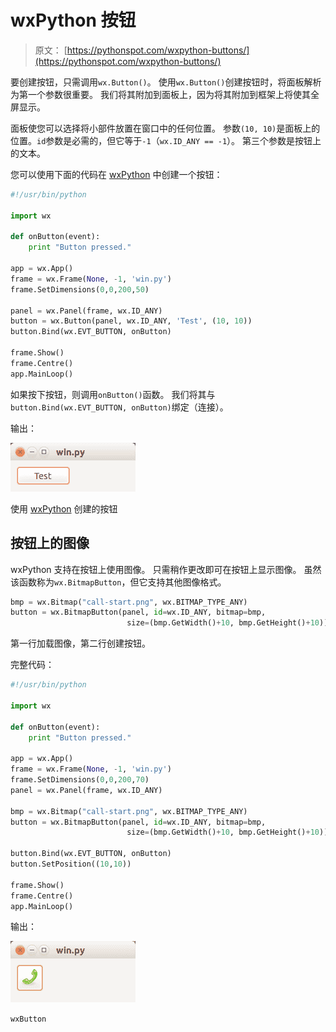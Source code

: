 # wxPython 按钮

> 原文： [https://pythonspot.com/wxpython-buttons/](https://pythonspot.com/wxpython-buttons/)

要创建按钮，只需调用`wx.Button()`。 使用`wx.Button()`创建按钮时，将面板解析为第一个参数很重要。 我们将其附加到面板上，因为将其附加到框架上将使其全屏显示。

面板使您可以选择将小部件放置在窗口中的任何位置。 参数`(10, 10)`是面板上的位置。`id`参数是必需的，但它等于`-1`（`wx.ID_ANY == -1`）。 第三个参数是按钮上的文本。

您可以使用下面的代码在 [wxPython](https://pythonspot.com/wx/) 中创建一个按钮：

```py
#!/usr/bin/python

import wx

def onButton(event):
    print "Button pressed."

app = wx.App()
frame = wx.Frame(None, -1, 'win.py')
frame.SetDimensions(0,0,200,50)

panel = wx.Panel(frame, wx.ID_ANY)
button = wx.Button(panel, wx.ID_ANY, 'Test', (10, 10))
button.Bind(wx.EVT_BUTTON, onButton)

frame.Show()
frame.Centre()
app.MainLoop()

```

如果按下按钮，则调用`onButton()`函数。 我们将其与`button.Bind(wx.EVT_BUTTON, onButton)`绑定（连接）。

输出：

![wx button](img/63f4d90dfe1598c08abff7ee025b9a0b.jpg)

使用 [wxPython](https://pythonspot.com/wx/) 创建的按钮

## 按钮上的图像

wxPython 支持在按钮上使用图像。 只需稍作更改即可在按钮上显示图像。 虽然该函数称为`wx.BitmapButton`，但它支持其他图像格式。

```py
bmp = wx.Bitmap("call-start.png", wx.BITMAP_TYPE_ANY)
button = wx.BitmapButton(panel, id=wx.ID_ANY, bitmap=bmp,
                          size=(bmp.GetWidth()+10, bmp.GetHeight()+10))

```

第一行加载图像，第二行创建按钮。

完整代码：

```py
#!/usr/bin/python

import wx

def onButton(event):
    print "Button pressed."

app = wx.App()
frame = wx.Frame(None, -1, 'win.py')
frame.SetDimensions(0,0,200,70)
panel = wx.Panel(frame, wx.ID_ANY)

bmp = wx.Bitmap("call-start.png", wx.BITMAP_TYPE_ANY)
button = wx.BitmapButton(panel, id=wx.ID_ANY, bitmap=bmp,
                          size=(bmp.GetWidth()+10, bmp.GetHeight()+10))

button.Bind(wx.EVT_BUTTON, onButton)
button.SetPosition((10,10))

frame.Show()
frame.Centre()
app.MainLoop()

```

输出：

![wxButton](img/67a209e3d95dcfc3bcf10be8ee22a065.jpg)

`wxButton`